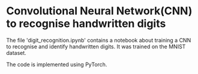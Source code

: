 # Convolutional Neural Network(CNN) to recognise handwritten digits
The file 'digit_recognition.ipynb' contains a notebook about training a CNN to recognise and identify handwritten digits. It was trained on the MNIST dataset.

The code is implemented using PyTorch.

